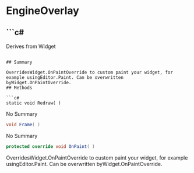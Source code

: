 # EngineOverlay

## ```c#
Derives from Widget
```

## Summary

OverridesWidget.OnPaintOverride to custom paint your widget, for example usingEditor.Paint. Can be overwritten byWidget.OnPaintOverride.
## Methods

```c#
static void Redraw( ) 
```
No Summary
```c#
void Frame( ) 
```
No Summary
```c#
protected override void OnPaint( ) 
```
OverridesWidget.OnPaintOverride to custom paint your widget, for example usingEditor.Paint. Can be overwritten byWidget.OnPaintOverride.
